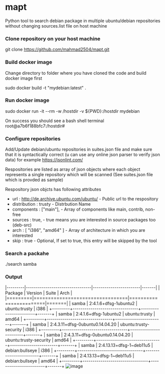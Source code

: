 # mapt
Python tool to search debian package in multiple ubuntu/debian repositories  without changing sources.list file on host machine

### Clone repository on your host machine 
git clone https://github.com/mahmad2504/mapt.git

### Build docker image 
Change directory to folder where you have cloned the code and build docker image first

sudo docker build -t "mydebian:latest" .

### Run docker image
sudo docker run -it --rm  -w /hostdir -v ${PWD}:/hostdir mydebian  

On success you should see a bash shell terminal root@a7b6f188bfc7:/hostdir# 

### Configure repositories

Add/Update debian/ubuntu repositories in suites.json file and make sure that it is syntactically correct (u can use any online json parser to verify json data)
for example https://jsonlint.com/

Respositories are listed as array of json objects where each object represents a single repository which will be scanned (See suites.json file which is provded as sample)

Respository json objcts has following attributes

* url : http://de.archive.ubuntu.com/ubuntu/    - Public url to the respository     
* distribution : trusty                         - Distrbution Name
* components : ["main"],                        - Array of components  like main, contrib, non-free
* sources : true,                               - true means you are interested in source packages too (deb-src)
* arch : [ "i386", "amd64" ]                    - Array of architecture in which you are interested
* skip : true                                   - Optional, If set to true, this entry will be skipped by the tool



### Search a packahe
./search samba 

### Output

|---------|---------------------------------|------------------------|-------|
| Package |             Version             |         Suite          | Arch  |
|=========|=================================|========================|=======|
| samba   | 2:4.1.6+dfsg-1ubuntu2           | ubuntu:trusty          | i386  |
+---------+---------------------------------+------------------------+-------+
| samba   | 2:4.1.6+dfsg-1ubuntu2           | ubuntu:trusty          | amd64 |
+---------+---------------------------------+------------------------+-------+
| samba   | 2:4.3.11+dfsg-0ubuntu0.14.04.20 | ubuntu:trusty-security | i386  |
+---------+---------------------------------+------------------------+-------+
| samba   | 2:4.3.11+dfsg-0ubuntu0.14.04.20 | ubuntu:trusty-security | amd64 |
+---------+---------------------------------+------------------------+-------+
| samba   | 2:4.13.13+dfsg-1~deb11u5        | debian:bullseye        | i386  |
+---------+---------------------------------+------------------------+-------+
| samba   | 2:4.13.13+dfsg-1~deb11u5        | debian:bullseye        | amd64 |
+---------+---------------------------------+------------------------+-------+
![image](https://github.com/mahmad2504/mapt/assets/15646324/23e7d050-fb7d-4e8f-85bc-26e8b5b88a72)






